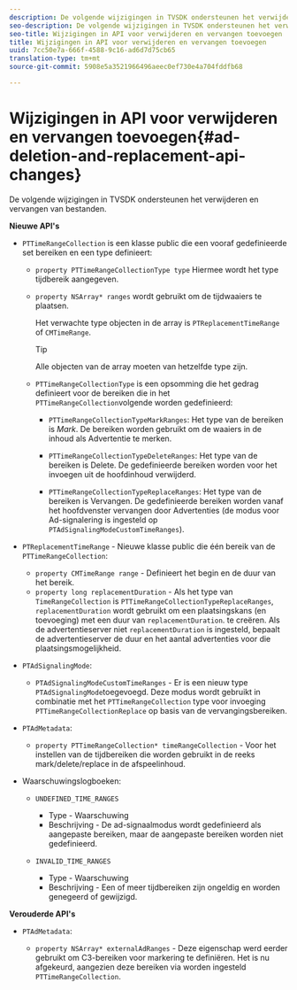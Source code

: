 ```yaml
---
description: De volgende wijzigingen in TVSDK ondersteunen het verwijderen en vervangen van bestanden.
seo-description: De volgende wijzigingen in TVSDK ondersteunen het verwijderen en vervangen van bestanden.
seo-title: Wijzigingen in API voor verwijderen en vervangen toevoegen
title: Wijzigingen in API voor verwijderen en vervangen toevoegen
uuid: 7cc50e7a-666f-4588-9c16-ad6d7d75cb65
translation-type: tm+mt
source-git-commit: 5908e5a3521966496aeec0ef730e4a704fddfb68

---
```



# Wijzigingen in API voor verwijderen en vervangen toevoegen{#ad-deletion-and-replacement-api-changes}

De volgende wijzigingen in TVSDK ondersteunen het verwijderen en vervangen van bestanden.

**Nieuwe API&#39;s**

* `PTTimeRangeCollection` is een klasse public die een vooraf gedefinieerde set bereiken en een type definieert:

   * `property PTTimeRangeCollectionType type` Hiermee wordt het type tijdbereik aangegeven.
   * `property NSArray* ranges` wordt gebruikt om de tijdwaaiers te plaatsen.

      Het verwachte type objecten in de array is `PTReplacementTimeRange` of `CMTimeRange`.

      >[!TIP]
      >
      >Alle objecten van de array moeten van hetzelfde type zijn.

   * `PTTimeRangeCollectionType` is een opsomming die het gedrag definieert voor de bereiken die in het `PTTimeRangeCollection`volgende worden gedefinieerd:

      * `PTTimeRangeCollectionTypeMarkRanges`: Het type van de bereiken is *Mark*. De bereiken worden gebruikt om de waaiers in de inhoud als Advertentie te merken.

      * `PTTimeRangeCollectionTypeDeleteRanges`: Het type van de bereiken is Delete. De gedefinieerde bereiken worden voor het invoegen uit de hoofdinhoud verwijderd.
      * `PTTimeRangeCollectionTypeReplaceRanges`: Het type van de bereiken is Vervangen. De gedefinieerde bereiken worden vanaf het hoofdvenster vervangen door Advertenties (de modus voor Ad-signalering is ingesteld op `PTAdSignalingModeCustomTimeRanges`).

* `PTReplacementTimeRange` - Nieuwe klasse public die één bereik van de `PTTimeRangeCollection`:

   * `property CMTimeRange range` - Definieert het begin en de duur van het bereik.
   * `property long replacementDuration` - Als het type van `TimeRangeCollection` is `PTTimeRangeCollectionTypeReplaceRanges`, `replacementDuration` wordt gebruikt om een plaatsingskans (en toevoeging) met een duur van `replacementDuration`. te creëren. Als de advertentieserver niet `replacementDuration` is ingesteld, bepaalt de advertentieserver de duur en het aantal advertenties voor die plaatsingsmogelijkheid.

* `PTAdSignalingMode`:

   * `PTAdSignalingModeCustomTimeRanges` - Er is een nieuw type `PTAdSignalingMode`toegevoegd. Deze modus wordt gebruikt in combinatie met het `PTTimeRangeCollection` type voor invoeging `PTTimeRangeCollectionReplace` op basis van de vervangingsbereiken.

* `PTAdMetadata`:

   * `property PTTimeRangeCollection* timeRangeCollection` - Voor het instellen van de tijdbereiken die worden gebruikt in de reeks mark/delete/replace in de afspeelinhoud.

* Waarschuwingslogboeken:

   * `UNDEFINED_TIME_RANGES`

      * Type - Waarschuwing
      * Beschrijving - De ad-signaalmodus wordt gedefinieerd als aangepaste bereiken, maar de aangepaste bereiken worden niet gedefinieerd.
   * `INVALID_TIME_RANGES`

      * Type - Waarschuwing
      * Beschrijving - Een of meer tijdbereiken zijn ongeldig en worden genegeerd of gewijzigd.


**Verouderde API&#39;s**

* `PTAdMetadata`:

   * `property NSArray* externalAdRanges` - Deze eigenschap werd eerder gebruikt om C3-bereiken voor markering te definiëren. Het is nu afgekeurd, aangezien deze bereiken via worden ingesteld `PTTimeRangeCollection`.

